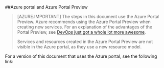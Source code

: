 <!-- not suitable for mooncake-->

##Azure portal and Azure Portal Preview

> [AZURE.IMPORTANT] The steps in this document use the Azure Portal Preview. Azure recommends using the Azure Portal Preview when creating new services. For an explanation of the advantages of the Portal Preview, see [DevOps just got a whole lot more awesome](https://azure.microsoft.comhttp://portal.azure.cn). 
> 
> Services and resources created in the Azure Portal Preview are not visible in the Azure portal, as they use a new resource model.

For a version of this document that uses the Azure portal, see the following link: